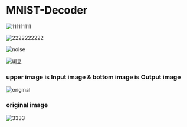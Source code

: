 # MNIST-Decoder

![111111111](https://user-images.githubusercontent.com/49590432/59329493-f845a480-8d29-11e9-965e-43d61e062811.PNG)


![2222222222](https://user-images.githubusercontent.com/49590432/59329497-fa0f6800-8d29-11e9-8519-80875f0d619b.PNG)


![noise](https://user-images.githubusercontent.com/49590432/59329513-0398d000-8d2a-11e9-8391-4f412df71cc5.png)

![비교](https://user-images.githubusercontent.com/49590432/59329518-072c5700-8d2a-11e9-9a82-11953348a81d.png)

<H3>upper image is Input image & bottom image is Output image</h3>

![original](https://user-images.githubusercontent.com/49590432/59329521-08f61a80-8d2a-11e9-9e58-bdebab86f5f4.png)

<h3>original image</h3>


![3333](https://user-images.githubusercontent.com/49590432/59329605-3d69d680-8d2a-11e9-9e3d-2061f72b968d.PNG)


